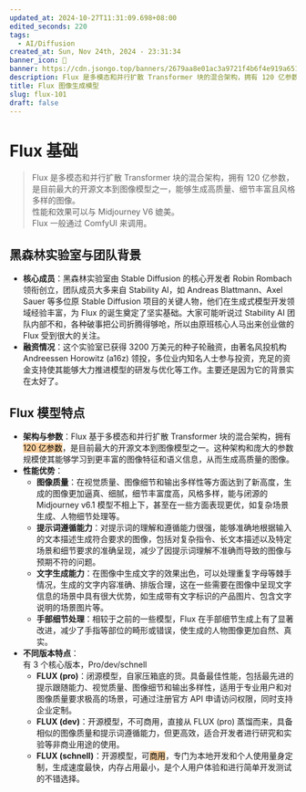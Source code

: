 ```yaml
---
updated_at: 2024-10-27T11:31:09.698+08:00
edited_seconds: 220
tags:
  - AI/Diffusion
created_at: Sun, Nov 24th, 2024 - 23:31:34
banner_icon: 🍈
banner: https://cdn.jsongo.top/banners/2679aa8e01ac3a9721f4b6f4e919a651.jpg
description: Flux 是多模态和并行扩散 Transformer 块的混合架构，拥有 120 亿参数，是目前最大的开源文本到图像模型之一，能够生成高质量、细节丰富且风格多样的图像
title: Flux 图像生成模型
slug: flux-101
draft: false
---
```

# Flux 基础
>  Flux 是多模态和并行扩散 Transformer 块的混合架构，拥有 120 亿参数，是目前最大的开源文本到图像模型之一，能够生成高质量、细节丰富且风格多样的图像。  
>  性能和效果可以与 Midjourney V6 媲美。  
>  Flux 一般通过 ComfyUI 来调用。
## 黑森林实验室与团队背景
- **核心成员**：黑森林实验室由 Stable Diffusion 的核心开发者 Robin Rombach 领衔创立，团队成员大多来自 Stability AI，如 Andreas Blattmann、Axel Sauer 等多位原 Stable Diffusion 项目的关键人物，他们在生成式模型开发领域经验丰富，为 Flux 的诞生奠定了坚实基础。大家可能听说过 Stability AI 团队内部不和，各种破事把公司折腾得够呛，所以由原班核心人马出来创业做的 Flux 受到很大的关注。
- **融资情况**：这个实验室已获得 3200 万美元的种子轮融资，由著名风投机构 Andreessen Horowitz (a16z) 领投，多位业内知名人士参与投资，充足的资金支持使其能够大力推进模型的研发与优化等工作。主要还是因为它的背景实在太好了。
## Flux 模型特点
- **架构与参数**：Flux 基于多模态和并行扩散 Transformer 块的混合架构，拥有 <mark style="background: #FFB86CA6;">120 亿参数</mark>，是目前最大的开源文本到图像模型之一。这种架构和庞大的参数规模使其能够学习到更丰富的图像特征和语义信息，从而生成高质量的图像。
- **性能优势**：
    - **图像质量**：在视觉质量、图像细节和输出多样性等方面达到了新高度，生成的图像更加逼真、细腻，细节丰富度高，风格多样，能与闭源的 Midjourney v6.1 模型不相上下，甚至在一些方面表现更优，如复杂场景生成、人物细节处理等。
    - **提示词遵循能力**：对提示词的理解和遵循能力很强，能够准确地根据输入的文本描述生成符合要求的图像，包括对复杂指令、长文本描述以及特定场景和细节要求的准确呈现，减少了因提示词理解不准确而导致的图像与预期不符的问题。
    - **文字生成能力**：在图像中生成文字的效果出色，可以处理重复字母等棘手情况，生成的文字内容准确、排版合理，这在一些需要在图像中呈现文字信息的场景中具有很大优势，如生成带有文字标识的产品图片、包含文字说明的场景图片等。
    - **手部细节处理**：相较于之前的一些模型，Flux 在手部细节生成上有了显著改进，减少了手指等部位的畸形或错误，使生成的人物图像更加自然、真实。
- **不同版本特点**：  
    有 3 个核心版本，Pro/dev/schnell
    - **FLUX (pro)**：闭源模型，自家压箱底的货。具备最佳性能，包括最先进的提示跟随能力、视觉质量、图像细节和输出多样性，适用于专业用户和对图像质量要求极高的场景，可通过注册官方 API 申请访问权限，同时支持企业定制。
    - **FLUX (dev)**：开源模型，不可商用，直接从 FLUX (pro) 蒸馏而来，具备相似的图像质量和提示词遵循能力，但更高效，适合开发者进行研究和实验等非商业用途的使用。
    - **FLUX (schnell)**：开源模型，可<mark style="background: #FFB86CA6;">商用</mark>，专门为本地开发和个人使用量身定制，生成速度最快，内存占用最小，是个人用户体验和进行简单开发测试的不错选择。
